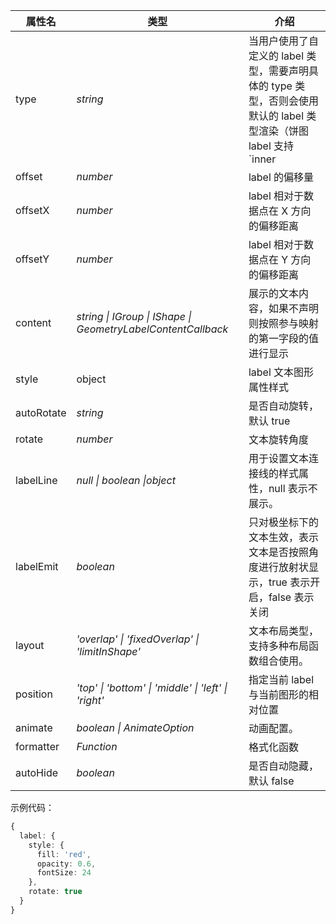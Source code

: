 <!--label样式-->

| 属性名       | 类型                                                       | 介绍                                                                                       |
| ------------ | ---------------------------------------------------------- | ------------------------------------------------------------------------------------------ |
| type         | _string_                                                     | 当用户使用了自定义的 label 类型，需要声明具体的 type 类型，否则会使用默认的 label 类型渲染（饼图 label 支持 `inner|outer|spider`）|
| offset       | _number_                                                     | label 的偏移量                                                                             |
| offsetX      | _number_                                                     | label 相对于数据点在 X 方向的偏移距离                                                      |
| offsetY      | _number_                                                     | label 相对于数据点在 Y 方向的偏移距离                                                      |
| content      | _string \| IGroup \| IShape \| GeometryLabelContentCallback_ | 展示的文本内容，如果不声明则按照参与映射的第一字段的值进行显示                             |
| style        | object                                                     | label 文本图形属性样式                                                                     |
| autoRotate   | _string_                                                     | 是否自动旋转，默认 true                                                                    |
| rotate       | _number_                                                     | 文本旋转角度                                                                               |
| labelLine    | _null \| _boolean_ \|object_                                   | 用于设置文本连接线的样式属性，null 表示不展示。                                            |
| labelEmit    | _boolean_                                                    | 只对极坐标下的文本生效，表示文本是否按照角度进行放射状显示，true 表示开启，false 表示关闭  |
| layout       | _'overlap' \| 'fixedOverlap' \| 'limitInShape'_              | 文本布局类型，支持多种布局函数组合使用。                                                   |
| position     | _'top' \| 'bottom' \| 'middle' \| 'left' \| 'right'_         | 指定当前 label 与当前图形的相对位置                                                        |
| animate      | _boolean \| AnimateOption_                                   | 动画配置。                                                                                 |
| formatter    | _Function_                                                   | 格式化函数                                                                                 |
| autoHide     | _boolean_                                                    | 是否自动隐藏，默认 false                                                                   |

示例代码：

```ts
{
  label: {
    style: {
      fill: 'red',
      opacity: 0.6,
      fontSize: 24
    },
    rotate: true
  }
}
```
